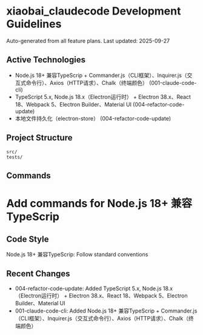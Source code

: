 # xiaobai_claudecode Development Guidelines

Auto-generated from all feature plans. Last updated: 2025-09-27

## Active Technologies
- Node.js 18+ 兼容TypeScrip + Commander.js（CLI框架）、Inquirer.js（交互式命令行）、Axios（HTTP请求）、Chalk（终端颜色） (001-claude-code-cli)
- TypeScript 5.x, Node.js 18.x（Electron运行时） + Electron 38.x、React 18、Webpack 5、Electron Builder、Material UI (004-refactor-code-update)
- 本地文件持久化（electron-store） (004-refactor-code-update)

## Project Structure
```
src/
tests/
```

## Commands
# Add commands for Node.js 18+ 兼容TypeScrip

## Code Style
Node.js 18+ 兼容TypeScrip: Follow standard conventions

## Recent Changes
- 004-refactor-code-update: Added TypeScript 5.x, Node.js 18.x（Electron运行时） + Electron 38.x、React 18、Webpack 5、Electron Builder、Material UI
- 001-claude-code-cli: Added Node.js 18+ 兼容TypeScrip + Commander.js（CLI框架）、Inquirer.js（交互式命令行）、Axios（HTTP请求）、Chalk（终端颜色）

<!-- MANUAL ADDITIONS START -->
<!-- MANUAL ADDITIONS END -->
